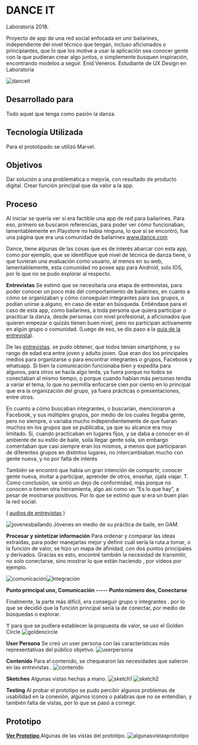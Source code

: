 
# DANCE IT

Laboratoria 2018.

Proyecto de app de una red social enfocada en unir bailarines, independiente del nivel técnico que tengan, incluso aficionados o principiantes, que lo que los motive a usar la aplicación sea conocer gente con la que pudieran crear algo juntos, o simplemente busquen inspiración, encontrando modelos a seguir. 
Enid Veneros. Estudiante de UX Design en Laboratoria

![danceit](https://user-images.githubusercontent.com/32294366/37959156-d6c6b536-3188-11e8-95eb-1beabfc2963a.jpg)


## Desarrollado para
Todo aquel que tenga como pasión la danza. 

## Tecnología Utilizada 

Para el prototipado  se utilizó Marvel. 






## Objetivos
Dar solución a una problemática o mejoría, con resultado de producto digital. Crear función principal que da valor a la app.

## Proceso
Al iniciar se quería ver si era factible una app de red para bailarines. Para eso, primero se buscaron referencias, para poder ver cómo funcionaban, lamentablemente en Playstore no había ninguna, lo que si se encontró, fue una página que era una comunidad de bailarines www.dance.com
       

Dance, tiene algunas de las cosas que es de interés abarcar con esta app, como por ejemplo, que se identifique qué nivel de técnica de danza tiene, o que tuvieran una evaluación como usuario, al menos en su web, lamentablemente, esta comunidad no posee app para Android, solo IOS, por lo que no se pudo explorar al respecto.                                                 
       

**Entrevistas**
Se estimó que se necesitaría una etapa de entrevistas, para poder conocer un poco más del comportamiento de bailarines, en cuanto a cómo se organizaban y cómo  conseguían integrantes para sus grupos, o podían unirse a alguno, en caso de estar en búsqueda. Entiéndase para el caso de esta app, como bailarines, a toda persona que quiera participar o practicar la danza, desde personas con nivel profesional, a aficionados que quieren empezar o quizás tienen buen nivel, pero no  participan activamente en algún grupo o comunidad.  (Luego de eso, se dio paso a la <a href="https://drive.google.com/open?id=1mc0iS_5OkSkNDttIhyq_x-epEgNU0pmX-c8eldn8z40">guía de la entrevista</a>).

De las <a href="https://drive.google.com/open?id=18s_3hnytXKxztzXHbIOpifgdnmv3sjdx1gzLVPoKMks">entrevistas</a>. se pudo obtener, que todos tenían smartphone,  y su rango de edad era entre joven y adulto joven. Que eran dos los principales medios para organizarse o para encontrar integrantes o grupos,  Facebook y whatsapp. Si bien la comunicación funcionaba bien y expedita para algunos, para otros se hacía algo lenta, ya fuera porque no todos se conectaban al mismo tiempo, o porque cuando habían más personas tendía a variar el tema, lo que no permitía enfocarse cien por ciento en lo principal que era la organización del grupo, ya fuera prácticas o presentaciones, entre otros.

En cuanto a cómo buscaban integrantes, o buscarían,  mencionaron a Facebook, y sus múltiples grupos,  por medio de los cuales llegaba gente, pero no siempre, o variaba mucho independientemente de que fueran muchos en los grupos que se publicaba, ya que su alcance era muy limitado. Si, cuando practicaban en lugares fijos, y se daba a conocer en el ambiente de su estilo de baile, solía llegar gente sola, sin embargo comentaban que casi siempre eran los mismos, a menos que participaran de diferentes grupos en  distintos lugares, no intercambiaban mucho con gente nueva, y no por falta de interés  

También se encontró que había un gran intención de  compartir, conocer gente nueva, invitar a participar, aprender de otros, enseñar, ojalá viajar.
     T.    
Como conclusión, se sintió un dejo de conformidad, más porque no conocen o tienen otra herramienta, algo así  como un “Es lo que hay”, a pesar de mostrarse positivos. Por lo que  se estimó que si era un buen plan la red social.

( <a href="https://drive.google.com/open?id=1bW_MIzVM7Nhphn2AjhERhtge9tjIVFWF">audios de entrevistas</a> )

   



   ![jovenesbailando](https://i.imgur.com/TxBoVph.jpg)
   Jóvenes en medio de su práctica de baile, en GAM.
     
       
<b>Procesar y sintetizar información</b> 
Para ordenar y comparar las ideas extraídas, para poder manejarlas mejor y definir cuál sería la ruta a tomar, o la función de valor, se hizo un mapa de afinidad,  con dos puntos principales y derivados. Gracias es esto,  encontré también la necesidad de transmitir, no solo conectarse, sino mostrar lo que están haciendo , por videos por ejemplo.



![comunicación](https://i.imgur.com/nEn08ko.jpg)![Integración](https://i.imgur.com/DmABMc2.jpg)


<b> Punto principal uno, Comunicación ----- Punto número dos, Conectarse</b>


Finalmente, la parte más difícil, era conseguir  grupo o integrantes .  por lo que se decidió que la función principal sería la de conectar, por medio de búsquedas o  explorar.


Y para que se pudiera establecer la propuesta de valor, se usó  el Golden Circle
![goldencircle](https://i.imgur.com/c9lWWea.jpg)






<b>User Persona</b>
Se creó un user persona con las características más representativas del público objetivo.
![userpersona](https://i.imgur.com/Vvh6Cgt.jpg)

<b>Contenido</b>
Para el contenido, se chequearon las necesidades que salieron en las entrevistas . 
![contenido](https://i.imgur.com/imozZNf.jpg)

<b>Sketches</b>
Algunas vistas hechas a mano.
![sketch1](https://i.imgur.com/8U3Q1EJ.jpg)
![sketch2](https://i.imgur.com/m2LSII0.jpg)


<b>Testing</b>
Al probar el prototipo se pudo percibir algunos problemas de usabilidad en la conexión, algunos íconos o palabras que no se entendían, y también falta de vistas, por lo que se pasó a corregir.


## Prototipo
<a href="https://marvelapp.com/42d00b8/screen/39936474"><b>Ver Prototipo </b></a>
Algunas de las vistas del prototipo. 
![algunasvistasprototipo](https://i.imgur.com/xkujv5j.jpg)


